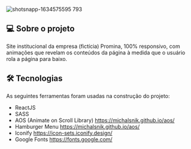 ![shotsnapp-1634575595 793](https://user-images.githubusercontent.com/77179768/137773986-f4196394-3097-408d-afef-2b28de464211.png)
## 💻 Sobre o projeto
Site institucional da empresa (fictícia) Promina, 100% responsivo, com animações que revelam os conteúdos da página à medida que o usuário rola a página para baixo. 

## 🛠 Tecnologias

As seguintes ferramentas foram usadas na construção do projeto:

- ReactJS
- SASS
- AOS (Animate on Scroll Library) https://michalsnik.github.io/aos/
- Hamburger Menu https://michalsnik.github.io/aos/
- Iconify https://icon-sets.iconify.design/
- Google Fonts https://fonts.google.com/



